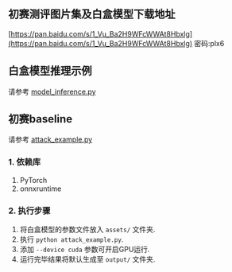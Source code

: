 
## 初赛测评图片集及白盒模型下载地址

[https://pan.baidu.com/s/1_Vu_Ba2H9WFcWWAt8Hbxlg](https://pan.baidu.com/s/1_Vu_Ba2H9WFcWWAt8Hbxlg)  密码:plx6

## 白盒模型推理示例

请参考 [model_inference.py](model_inference.py#L15)

## 初赛baseline

请参考 [attack_example.py](attack_example.py)



### 1. 依赖库

1. PyTorch
2. onnxruntime

### 2. 执行步骤

1. 将白盒模型的参数文件放入 ``assets/`` 文件夹.
2. 执行 ``python attack_example.py``.
3. 添加 ``--device cuda`` 参数可开启GPU运行.
4. 运行完毕结果将默认生成至 ``output/`` 文件夹.
